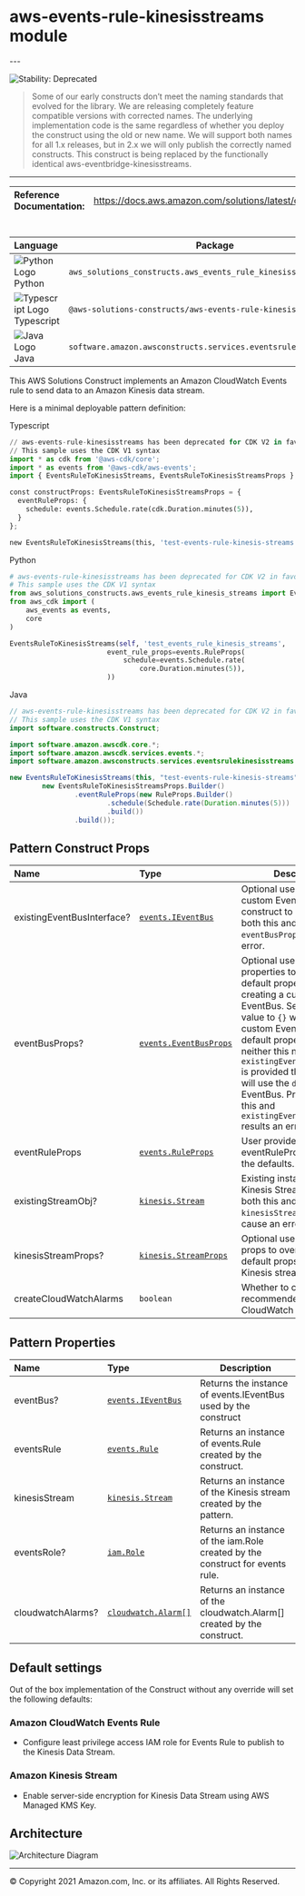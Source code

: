 # aws-events-rule-kinesisstreams module

<!--BEGIN STABILITY BANNER-->---


![Stability: Deprecated](https://img.shields.io/badge/STABILITY-DEPRECATED-red?style=for-the-badge)

> Some of our early constructs don’t meet the naming standards that evolved for the library. We are releasing completely feature compatible versions with corrected names. The underlying implementation code is the same regardless of whether you deploy the construct using the old or new name. We will support both names for all 1.x releases, but in 2.x we will only publish the correctly named constructs. This construct is being replaced by the functionally identical aws-eventbridge-kinesisstreams.

---
<!--END STABILITY BANNER-->

| **Reference Documentation**:| <span style="font-weight: normal">https://docs.aws.amazon.com/solutions/latest/constructs/</span>|
|:-------------|:-------------|

<div style="height:8px"></div>

| **Language**     | **Package**        |
|:-------------|-----------------|
|![Python Logo](https://docs.aws.amazon.com/cdk/api/latest/img/python32.png) Python|`aws_solutions_constructs.aws_events_rule_kinesisstreams`|
|![Typescript Logo](https://docs.aws.amazon.com/cdk/api/latest/img/typescript32.png) Typescript|`@aws-solutions-constructs/aws-events-rule-kinesisstreams`|
|![Java Logo](https://docs.aws.amazon.com/cdk/api/latest/img/java32.png) Java|`software.amazon.awsconstructs.services.eventsrulekinesisstreams`|

This AWS Solutions Construct implements an Amazon CloudWatch Events rule to send data to an Amazon Kinesis data stream.

Here is a minimal deployable pattern definition:

Typescript

```python
// aws-events-rule-kinesisstreams has been deprecated for CDK V2 in favor of aws-eventbridge-kinesisstreams.
// This sample uses the CDK V1 syntax
import * as cdk from '@aws-cdk/core';
import * as events from '@aws-cdk/aws-events';
import { EventsRuleToKinesisStreams, EventsRuleToKinesisStreamsProps } from "@aws-solutions-constructs/aws-events-rule-kinesisstreams";

const constructProps: EventsRuleToKinesisStreamsProps = {
  eventRuleProps: {
    schedule: events.Schedule.rate(cdk.Duration.minutes(5)),
  }
};

new EventsRuleToKinesisStreams(this, 'test-events-rule-kinesis-streams', constructProps);
```

Python

```python
# aws-events-rule-kinesisstreams has been deprecated for CDK V2 in favor of aws-eventbridge-kinesisstreams.
# This sample uses the CDK V1 syntax
from aws_solutions_constructs.aws_events_rule_kinesis_streams import EventsRuleToKinesisStreams, EventsRuleToKinesisStreamsProps
from aws_cdk import (
    aws_events as events,
    core
)

EventsRuleToKinesisStreams(self, 'test_events_rule_kinesis_streams',
                        event_rule_props=events.RuleProps(
                            schedule=events.Schedule.rate(
                                core.Duration.minutes(5)),
                        ))
```

Java

```java
// aws-events-rule-kinesisstreams has been deprecated for CDK V2 in favor of aws-eventbridge-kinesisstreams.
// This sample uses the CDK V1 syntax
import software.constructs.Construct;

import software.amazon.awscdk.core.*;
import software.amazon.awscdk.services.events.*;
import software.amazon.awsconstructs.services.eventsrulekinesisstreams.*;

new EventsRuleToKinesisStreams(this, "test-events-rule-kinesis-streams",
        new EventsRuleToKinesisStreamsProps.Builder()
                .eventRuleProps(new RuleProps.Builder()
                        .schedule(Schedule.rate(Duration.minutes(5)))
                        .build())
                .build());
```

## Pattern Construct Props

| **Name**     | **Type**        | **Description** |
|:-------------|:----------------|-----------------|
|existingEventBusInterface?|[`events.IEventBus`](https://docs.aws.amazon.com/cdk/api/latest/docs/@aws-cdk_aws-events.IEventBus.html)| Optional user-provided custom EventBus for construct to use. Providing both this and `eventBusProps` results an error.|
|eventBusProps?|[`events.EventBusProps`](https://docs.aws.amazon.com/cdk/api/latest/docs/@aws-cdk_aws-events.EventBusProps.html)|Optional user-provided properties to override the default properties when creating a custom EventBus. Setting this value to `{}` will create a custom EventBus using all default properties. If neither this nor `existingEventBusInterface` is provided the construct will use the `default` EventBus. Providing both this and `existingEventBusInterface` results an error.|
|eventRuleProps|[`events.RuleProps`](https://docs.aws.amazon.com/cdk/api/latest/docs/@aws-cdk_aws-events.RuleProps.html)|User provided eventRuleProps to override the defaults. |
|existingStreamObj?|[`kinesis.Stream`](https://docs.aws.amazon.com/cdk/api/latest/docs/@aws-cdk_aws-kinesis.Stream.html)|Existing instance of Kinesis Stream, providing both this and `kinesisStreamProps` will cause an error.|
|kinesisStreamProps?|[`kinesis.StreamProps`](https://docs.aws.amazon.com/cdk/api/latest/docs/@aws-cdk_aws-kinesis.StreamProps.html)|Optional user-provided props to override the default props for the Kinesis stream. |
|createCloudWatchAlarms|`boolean`|Whether to create recommended CloudWatch alarms. |

## Pattern Properties

| **Name**     | **Type**        | **Description** |
|:-------------|:----------------|-----------------|
|eventBus?|[`events.IEventBus`](https://docs.aws.amazon.com/cdk/api/latest/docs/@aws-cdk_aws-events.IEventBus.html)|Returns the instance of events.IEventBus used by the construct|
|eventsRule|[`events.Rule`](https://docs.aws.amazon.com/cdk/api/latest/docs/@aws-cdk_aws-events.Rule.html)|Returns an instance of events.Rule created by the construct.|
|kinesisStream|[`kinesis.Stream`](https://docs.aws.amazon.com/cdk/api/latest/docs/@aws-cdk_aws-kinesis.Stream.html)|Returns an instance of the Kinesis stream created by the pattern.|
|eventsRole?|[`iam.Role`](https://docs.aws.amazon.com/cdk/api/latest/docs/@aws-cdk_aws-iam.Role.html)|Returns an instance of the iam.Role created by the construct for events rule.|
|cloudwatchAlarms?|[`cloudwatch.Alarm[]`](https://docs.aws.amazon.com/cdk/api/latest/docs/@aws-cdk_aws-cloudwatch.Alarm.html)|Returns an instance of the cloudwatch.Alarm[] created by the construct.|

## Default settings

Out of the box implementation of the Construct without any override will set the following defaults:

### Amazon CloudWatch Events Rule

* Configure least privilege access IAM role for Events Rule to publish to the Kinesis Data Stream.

### Amazon Kinesis Stream

* Enable server-side encryption for Kinesis Data Stream using AWS Managed KMS Key.

## Architecture

![Architecture Diagram](architecture.png)

---


© Copyright 2021 Amazon.com, Inc. or its affiliates. All Rights Reserved.
